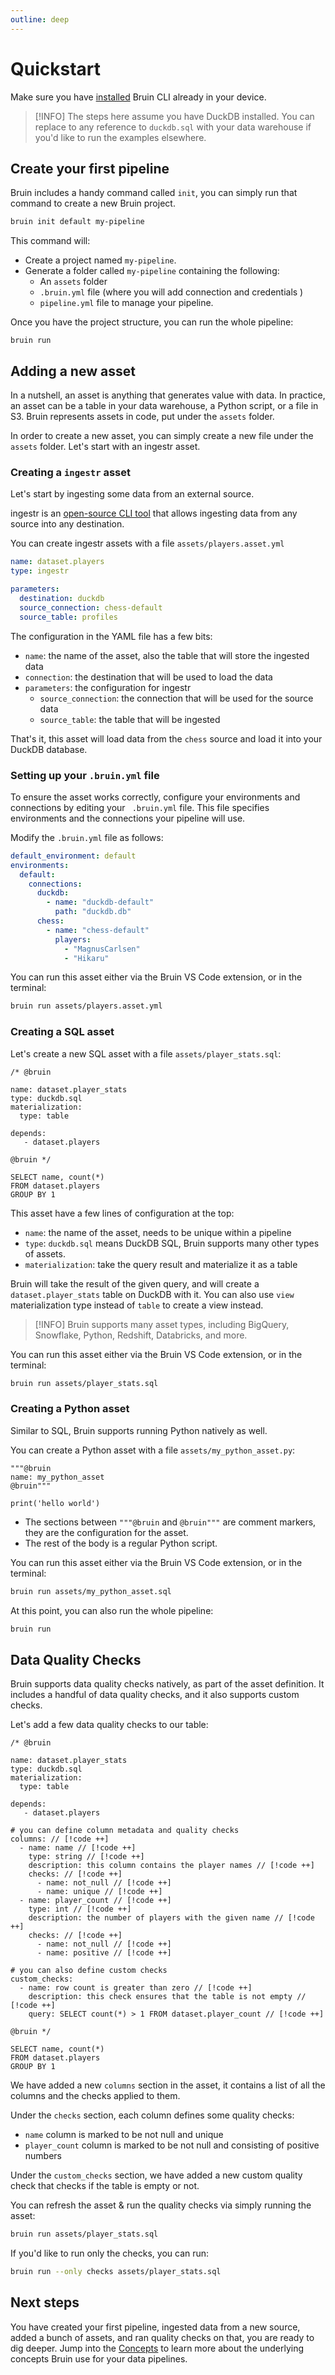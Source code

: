 ```yaml
---
outline: deep
---
```


# Quickstart
Make sure you have [installed](./installation.md) Bruin CLI already in your device.

> [!INFO]
> The steps here assume you have DuckDB installed. You can replace to any reference to `duckdb.sql` with your data warehouse if you'd like to run the examples elsewhere.

## Create your first pipeline

Bruin includes a handy command called `init`, you can simply run that command to create a new Bruin project.
      
```bash
bruin init default my-pipeline   
```

This command will:
- Create a project named `my-pipeline`.
- Generate a folder called `my-pipeline` containing the following:
    - An `assets` folder
    - `.bruin.yml` file (where you will add connection and credentials )
    - `pipeline.yml` file to manage your pipeline.


Once you have the project structure, you can run the whole pipeline:
```
bruin run
```

## Adding a new asset

In a nutshell, an asset is anything that generates value with data. In practice, an asset can be a table in your data warehouse, a Python script, or a file in S3. Bruin represents assets in code, put under the `assets` folder.

In order to create a new asset, you can simply create a new file under the `assets` folder. Let's start with an ingestr asset.

### Creating a `ingestr` asset
Let's start by ingesting some data from an external source.

ingestr is an [open-source CLI tool](https://github.com/bruin-data/ingestr) that allows ingesting data from any source into any destination.

You can create ingestr assets with a file `assets/players.asset.yml`

```yaml
name: dataset.players
type: ingestr

parameters:
  destination: duckdb
  source_connection: chess-default
  source_table: profiles

```

The configuration in the YAML file has a few bits:
- `name`: the name of the asset, also the table that will store the ingested data
- `connection`: the destination that will be used to load the data
- `parameters`: the configuration for ingestr
  - `source_connection`: the connection that will be used for the source data
  - `source_table`: the table that will be ingested

That's it, this asset will load data from the `chess` source and load it into your DuckDB database.

### Setting up your `.bruin.yml` file
To ensure the asset works correctly, configure your environments and connections by editing your ` .bruin.yml`  file. This file specifies environments and the connections your pipeline will use.

Modify the `.bruin.yml` file as follows:
```yaml
default_environment: default
environments:
  default:
    connections:
      duckdb:
        - name: "duckdb-default"
          path: "duckdb.db"
      chess:
        - name: "chess-default"
          players:
            - "MagnusCarlsen"
            - "Hikaru"

```
You can run this asset either via the Bruin VS Code extension, or in the terminal:
```bash
bruin run assets/players.asset.yml
```

### Creating a SQL asset

Let's create a new SQL asset with a file `assets/player_stats.sql`:

```bruin-sql
/* @bruin

name: dataset.player_stats
type: duckdb.sql
materialization:
  type: table
   
depends:
   - dataset.players

@bruin */

SELECT name, count(*)
FROM dataset.players
GROUP BY 1
```

This asset have a few lines of configuration at the top:
- `name`: the name of the asset, needs to be unique within a pipeline
- `type`: `duckdb.sql` means DuckDB SQL, Bruin supports many other types of assets.
- `materialization`: take the query result and materialize it as a table

Bruin will take the result of the given query, and will create a `dataset.player_stats` table on DuckDB with it. You can also use `view`
materialization type instead of `table` to create a view instead.

> [!INFO]
> Bruin supports many asset types, including BigQuery, Snowflake, Python, Redshift, Databricks, and more.

You can run this asset either via the Bruin VS Code extension, or in the terminal:
```bash
bruin run assets/player_stats.sql
```

### Creating a Python asset
Similar to SQL, Bruin supports running Python natively as well.

You can create a Python asset with a file `assets/my_python_asset.py`:

```bruin-python
"""@bruin
name: my_python_asset
@bruin"""

print('hello world')
```

- The sections between `"""@bruin` and `@bruin"""` are comment markers, they are the configuration for the asset.
- The rest of the body is a regular Python script.

You can run this asset either via the Bruin VS Code extension, or in the terminal:
```bash
bruin run assets/my_python_asset.sql
```

At this point, you can also run the whole pipeline:
```bash
bruin run
```

## Data Quality Checks
Bruin supports data quality checks natively, as part of the asset definition. It includes a handful of data quality checks, and it also supports custom checks.

Let's add a few data quality checks to our table:
```bruin-sql
/* @bruin

name: dataset.player_stats
type: duckdb.sql
materialization:
  type: table
   
depends:
   - dataset.players

# you can define column metadata and quality checks
columns: // [!code ++]
  - name: name // [!code ++]
    type: string // [!code ++]
    description: this column contains the player names // [!code ++]
    checks: // [!code ++]
      - name: not_null // [!code ++]
      - name: unique // [!code ++]
  - name: player_count // [!code ++]
    type: int // [!code ++]
    description: the number of players with the given name // [!code ++]
    checks: // [!code ++]
      - name: not_null // [!code ++]
      - name: positive // [!code ++]

# you can also define custom checks 
custom_checks:
  - name: row count is greater than zero // [!code ++]  
    description: this check ensures that the table is not empty // [!code ++]  
    query: SELECT count(*) > 1 FROM dataset.player_count // [!code ++]  
   
@bruin */

SELECT name, count(*)
FROM dataset.players
GROUP BY 1
```

We have added a new `columns` section in the asset, it contains a list of all the columns and the checks applied to them.

Under the `checks` section, each column defines some quality checks:
- `name` column is marked to be not null and unique
- `player_count` column is marked to be not null and consisting of positive numbers

Under the `custom_checks` section, we have added a new custom quality check that checks if the table is empty or not.

You can refresh the asset & run the quality checks via simply running the asset:
```bash
bruin run assets/player_stats.sql
```

If you'd like to run only the checks, you can run:
```bash
bruin run --only checks assets/player_stats.sql
```

## Next steps
You have created your first pipeline, ingested data from a new source, added a bunch of assets, and ran quality checks on that, you are ready to dig deeper. Jump into the [Concepts](../concepts.md) to learn more about the underlying concepts Bruin use for your data pipelines. 
